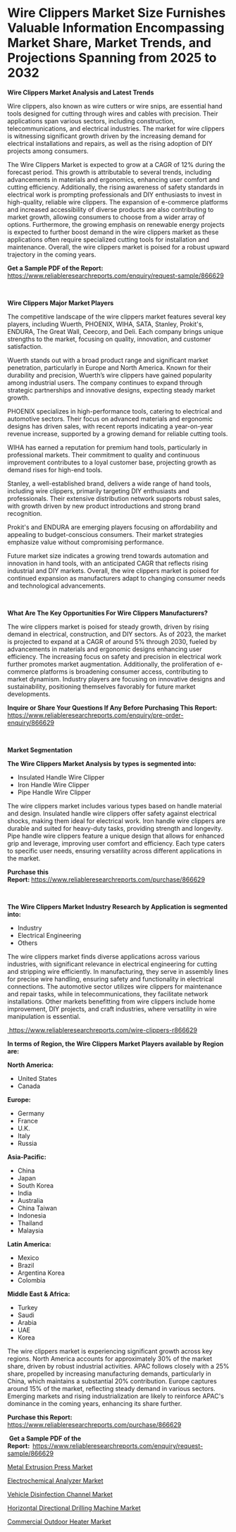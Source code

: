 <p><h1>Wire Clippers Market Size Furnishes Valuable Information Encompassing Market Share, Market Trends, and Projections Spanning from 2025 to 2032</h1></p><p><strong>Wire Clippers Market Analysis and Latest Trends</strong></p>
<p><p>Wire clippers, also known as wire cutters or wire snips, are essential hand tools designed for cutting through wires and cables with precision. Their applications span various sectors, including construction, telecommunications, and electrical industries. The market for wire clippers is witnessing significant growth driven by the increasing demand for electrical installations and repairs, as well as the rising adoption of DIY projects among consumers.</p><p>The Wire Clippers Market is expected to grow at a CAGR of 12% during the forecast period. This growth is attributable to several trends, including advancements in materials and ergonomics, enhancing user comfort and cutting efficiency. Additionally, the rising awareness of safety standards in electrical work is prompting professionals and DIY enthusiasts to invest in high-quality, reliable wire clippers. The expansion of e-commerce platforms and increased accessibility of diverse products are also contributing to market growth, allowing consumers to choose from a wider array of options. Furthermore, the growing emphasis on renewable energy projects is expected to further boost demand in the wire clippers market as these applications often require specialized cutting tools for installation and maintenance. Overall, the wire clippers market is poised for a robust upward trajectory in the coming years.</p></p>
<p><strong>Get a Sample PDF of the Report:&nbsp;</strong> <a href="https://www.reliableresearchreports.com/enquiry/request-sample/866629?utm_campaign=41&utm_medium=2&utm_source=Github&utm_content=ia&utm_term=19022025&utm_id=wire-clippers">https://www.reliableresearchreports.com/enquiry/request-sample/866629</a></p>
<p>&nbsp;</p>
<p><strong>Wire Clippers Major Market Players</strong></p>
<p><p>The competitive landscape of the wire clippers market features several key players, including Wuerth, PHOENIX, WIHA, SATA, Stanley, Prokit's, ENDURA, The Great Wall, Ceecorp, and Deli. Each company brings unique strengths to the market, focusing on quality, innovation, and customer satisfaction.</p><p>Wuerth stands out with a broad product range and significant market penetration, particularly in Europe and North America. Known for their durability and precision, Wuerth’s wire clippers have gained popularity among industrial users. The company continues to expand through strategic partnerships and innovative designs, expecting steady market growth.</p><p>PHOENIX specializes in high-performance tools, catering to electrical and automotive sectors. Their focus on advanced materials and ergonomic designs has driven sales, with recent reports indicating a year-on-year revenue increase, supported by a growing demand for reliable cutting tools.</p><p>WIHA has earned a reputation for premium hand tools, particularly in professional markets. Their commitment to quality and continuous improvement contributes to a loyal customer base, projecting growth as demand rises for high-end tools.</p><p>Stanley, a well-established brand, delivers a wide range of hand tools, including wire clippers, primarily targeting DIY enthusiasts and professionals. Their extensive distribution network supports robust sales, with growth driven by new product introductions and strong brand recognition.</p><p>Prokit's and ENDURA are emerging players focusing on affordability and appealing to budget-conscious consumers. Their market strategies emphasize value without compromising performance.</p><p>Future market size indicates a growing trend towards automation and innovation in hand tools, with an anticipated CAGR that reflects rising industrial and DIY markets. Overall, the wire clippers market is poised for continued expansion as manufacturers adapt to changing consumer needs and technological advancements.</p></p>
<p>&nbsp;</p>
<p><strong>What Are The Key Opportunities For Wire Clippers Manufacturers?</strong></p>
<p><p>The wire clippers market is poised for steady growth, driven by rising demand in electrical, construction, and DIY sectors. As of 2023, the market is projected to expand at a CAGR of around 5% through 2030, fueled by advancements in materials and ergonomic designs enhancing user efficiency. The increasing focus on safety and precision in electrical work further promotes market augmentation. Additionally, the proliferation of e-commerce platforms is broadening consumer access, contributing to market dynamism. Industry players are focusing on innovative designs and sustainability, positioning themselves favorably for future market developments.</p></p>
<p><strong>Inquire or Share Your Questions If Any Before Purchasing This Report:</strong> <a href="https://www.reliableresearchreports.com/enquiry/pre-order-enquiry/866629?utm_campaign=41&utm_medium=2&utm_source=Github&utm_content=ia&utm_term=19022025&utm_id=wire-clippers">https://www.reliableresearchreports.com/enquiry/pre-order-enquiry/866629</a></p>
<p>&nbsp;</p>
<p><strong>Market Segmentation</strong></p>
<p><strong>The Wire Clippers Market Analysis by types is segmented into:</strong></p>
<p><ul><li>Insulated Handle Wire Clipper</li><li>Iron Handle Wire Clipper</li><li>Pipe Handle Wire Clipper</li></ul></p>
<p><p>The wire clippers market includes various types based on handle material and design. Insulated handle wire clippers offer safety against electrical shocks, making them ideal for electrical work. Iron handle wire clippers are durable and suited for heavy-duty tasks, providing strength and longevity. Pipe handle wire clippers feature a unique design that allows for enhanced grip and leverage, improving user comfort and efficiency. Each type caters to specific user needs, ensuring versatility across different applications in the market.</p></p>
<p><strong>Purchase this Report:&nbsp;</strong><a href="https://www.reliableresearchreports.com/purchase/866629?utm_campaign=41&utm_medium=2&utm_source=Github&utm_content=ia&utm_term=19022025&utm_id=wire-clippers">https://www.reliableresearchreports.com/purchase/866629</a></p>
<p>&nbsp;</p>
<p><strong>The Wire Clippers Market Industry Research by Application is segmented into:</strong></p>
<p><ul><li>Industry</li><li>Electrical Engineering</li><li>Others</li></ul></p>
<p><p>The wire clippers market finds diverse applications across various industries, with significant relevance in electrical engineering for cutting and stripping wire efficiently. In manufacturing, they serve in assembly lines for precise wire handling, ensuring safety and functionality in electrical connections. The automotive sector utilizes wire clippers for maintenance and repair tasks, while in telecommunications, they facilitate network installations. Other markets benefitting from wire clippers include home improvement, DIY projects, and craft industries, where versatility in wire manipulation is essential.</p></p>
<p><a href="https://www.reliableresearchreports.com/wire-clippers-r866629?utm_campaign=41&utm_medium=2&utm_source=Github&utm_content=ia&utm_term=19022025&utm_id=wire-clippers">&nbsp;https://www.reliableresearchreports.com/wire-clippers-r866629</a></p>
<p><strong>In terms of Region, the Wire Clippers Market Players available by Region are:</strong></p>
<p>
    <p> <strong> North America: </strong>
        <ul>
            <li>United States</li>
            <li>Canada</li>
        </ul>
        </p> 
    <p> <strong> Europe: </strong>
        <ul>
            <li>Germany</li>
            <li>France</li>
            <li>U.K.</li>
            <li>Italy</li>
            <li>Russia</li>
        </ul>
        </p> 
    <p> <strong> Asia-Pacific: </strong>
        <ul>
            <li>China</li>
            <li>Japan</li>
            <li>South Korea</li>
            <li>India</li>
            <li>Australia</li>
            <li>China Taiwan</li>
            <li>Indonesia</li>
            <li>Thailand</li>
            <li>Malaysia</li>
        </ul>
        </p> 
    <p> <strong> Latin America: </strong>
        <ul>
            <li>Mexico</li>
            <li>Brazil</li>
            <li>Argentina Korea</li>
            <li>Colombia</li>
        </ul>
        </p> 
    <p> <strong> Middle East & Africa: </strong>
        <ul>
            <li>Turkey</li>
            <li>Saudi</li>
            <li>Arabia</li>
            <li>UAE</li>
            <li>Korea</li>
        </ul>
    </p>
    </p>
<p><p>The wire clippers market is experiencing significant growth across key regions. North America accounts for approximately 30% of the market share, driven by robust industrial activities. APAC follows closely with a 25% share, propelled by increasing manufacturing demands, particularly in China, which maintains a substantial 20% contribution. Europe captures around 15% of the market, reflecting steady demand in various sectors. Emerging markets and rising industrialization are likely to reinforce APAC's dominance in the coming years, enhancing its share further.</p></p>
<p><strong>Purchase this Report: </strong><a href="https://www.reliableresearchreports.com/purchase/866629?utm_campaign=41&utm_medium=2&utm_source=Github&utm_content=ia&utm_term=19022025&utm_id=wire-clippers">https://www.reliableresearchreports.com/purchase/866629</a></p>
<p>&nbsp;<strong>Get a Sample PDF of the Report:&nbsp;&nbsp;</strong><a href="https://www.reliableresearchreports.com/enquiry/request-sample/866629?utm_campaign=41&utm_medium=2&utm_source=Github&utm_content=ia&utm_term=19022025&utm_id=wire-clippers">https://www.reliableresearchreports.com/enquiry/request-sample/866629</a></p>
<p><strong></strong></p>
<p><p><a href="https://github.com/saoutiguarro/Market-Research-Report-List-1/blob/main/metal-extrusion-press-market.md?utm_campaign=41&utm_medium=2&utm_source=Github&utm_content=ia&utm_term=19022025&utm_id=wire-clippers">Metal Extrusion Press Market</a></p><p><a href="https://github.com/ahamdyzabira4/Market-Research-Report-List-1/blob/main/electrochemical-analyzer-market.md?utm_campaign=41&utm_medium=2&utm_source=Github&utm_content=ia&utm_term=19022025&utm_id=wire-clippers">Electrochemical Analyzer Market</a></p><p><a href="https://github.com/saroarmaicky/Market-Research-Report-List-1/blob/main/vehicle-disinfection-channel-market.md?utm_campaign=41&utm_medium=2&utm_source=Github&utm_content=ia&utm_term=19022025&utm_id=wire-clippers">Vehicle Disinfection Channel Market</a></p><p><a href="https://github.com/klaassenmackenzie6/Market-Research-Report-List-1/blob/main/horizontal-directional-drilling-machine-market.md?utm_campaign=41&utm_medium=2&utm_source=Github&utm_content=ia&utm_term=19022025&utm_id=wire-clippers">Horizontal Directional Drilling Machine Market</a></p><p><a href="https://github.com/jenithschijf/Market-Research-Report-List-1/blob/main/commercial-outdoor-heater-market.md?utm_campaign=41&utm_medium=2&utm_source=Github&utm_content=ia&utm_term=19022025&utm_id=wire-clippers">Commercial Outdoor Heater Market</a></p></p>